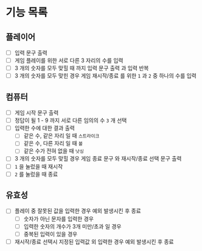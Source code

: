 # 기능 목록

## 플레이어

- [ ] 입력 문구 출력
- [ ] 게임 플레이를 위한 서로 다른 3 자리의 수를 입력
- [ ] 3 개의 숫자를 모두 맞힐 때 까지 입력 문구 출력 과 입력 반복
- [ ] 3 개의 숫자를 모두 맞힌 경우 게임 재시작/종료 를 위한 `1` 과 `2` 중 하나의 수를 입력

## 컴퓨터

- [ ] 게임 시작 문구 출력
- [ ] 정답이 될 1 - 9 까지 서로 다른 임의의 수 `3` 개 선택
- [ ] 입력한 수에 대한 결과 출력
  - [ ] 같은 수, 같은 자리 일 때 `스트라이크`
  - [ ] 같은 수, 다른 자리 일 때 `볼`
  - [ ] 같은 수가 전혀 없을 때 `낫싱`
- [ ] 3 개의 숫자를 모두 맞힐 경우 게임 종료 문구 와 재시작/종료 선택 문구 출력
- [ ] `1` 을 눌렀을 때 재시작
- [ ] `2` 를 눌렀을 때 종료

## 유효성

- [ ] 플레이 중 잘못된 값을 입력한 경우 예외 발생시킨 후 종료
  - [ ] 숫자가 아닌 문자를 입력한 경우
  - [ ] 입력한 숫자의 개수가 3개 미만/초과 일 경우
  - [ ] 중복된 입력이 있을 경우
- [ ] 재시작/종료 선택시 지정된 입력값 외 입력한 경우 예외 발생시킨 후 종료
